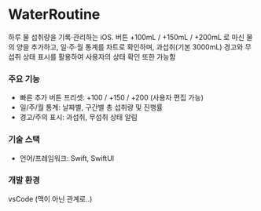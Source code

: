 # WaterRoutine

하루 물 섭취량을 기록·관리하는 iOS. 버튼  +100mL / +150mL / +200mL 로 마신 물의 양을 추가하고,
일·주·월 통계를 차트로 확인하며, 과섭취(기본 3000mL) 경고와 무섭취 상태 표시를 활용하여 사용자의 상태 확인 또한 가능함

### 주요 기능
- 빠른 추가 버튼 프리셋: +100 / +150 / +200 (사용자 편집 가능)
- 일/주/월 통계: 날짜별, 구간별 총 섭취량 및 진행률
- 경고/주의 표시: 과섭취, 무섭취 상태 알림

### 기술 스택
- 언어/프레임워크: Swift, SwiftUI

### 개발 환경
vsCode (맥이 아닌 관계로..)
